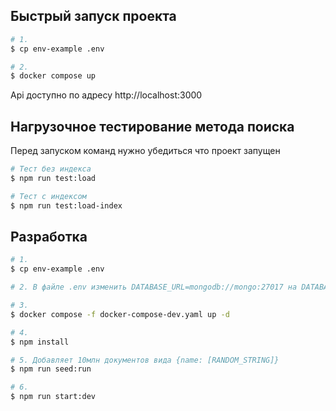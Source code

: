 ## Быстрый запуск проекта

```bash
# 1.
$ cp env-example .env

# 2.
$ docker compose up
```
Api доступно по адресу http://localhost:3000

## Нагрузочное тестирование метода поиска

Перед запуском команд нужно убедиться что проект запущен

```bash
# Тест без индекса
$ npm run test:load

# Тест с индексом
$ npm run test:load-index

```
## Разработка

```bash
# 1.
$ cp env-example .env

# 2. В файле .env изменить DATABASE_URL=mongodb://mongo:27017 на DATABASE_URL=mongodb://localhost:27017

# 3.
$ docker compose -f docker-compose-dev.yaml up -d

# 4.
$ npm install

# 5. Добавляет 10млн документов вида {name: [RANDOM_STRING]}
$ npm run seed:run

# 6.
$ npm run start:dev
```